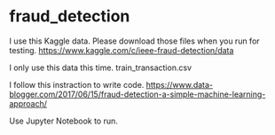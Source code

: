 # fraud_detection
I use this Kaggle data. 
Please download those files when you run for testing. 
https://www.kaggle.com/c/ieee-fraud-detection/data

I only use this data this time.
train_transaction.csv

I follow this instraction to write code.
https://www.data-blogger.com/2017/06/15/fraud-detection-a-simple-machine-learning-approach/

Use Jupyter Notebook to run.
